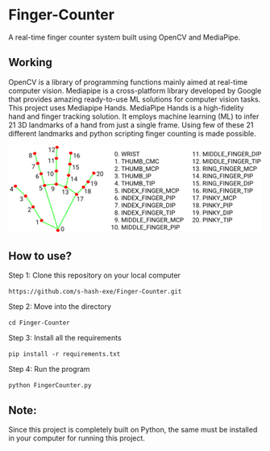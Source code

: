 # Finger-Counter

A real-time finger counter system built using OpenCV and MediaPipe.

## Working
OpenCV is a library of programming functions mainly aimed at real-time computer vision. 
Mediapipe is a cross-platform library developed by Google that provides amazing ready-to-use ML solutions for computer vision tasks. This project uses Mediapipe Hands.
MediaPipe Hands is a high-fidelity hand and finger tracking solution. It employs machine learning (ML) to infer 21 3D landmarks of a hand from just a single frame.
Using few of these 21 different landmarks and python scripting finger counting is made possible.

![Hand Landmarks](https://github.com/s-hash-exe/Finger-Counter/blob/master/hand_landmarks.PNG)

## How to use?
Step 1:
Clone this repository on your local computer

`https://github.com/s-hash-exe/Finger-Counter.git`

Step 2:
Move into the directory

`cd Finger-Counter`

Step 3:
Install all the requirements

`pip install -r requirements.txt`

Step 4:
Run the program

`python FingerCounter.py`

## Note:
Since this project is completely built on Python, the same must be installed in your computer for running this project.
